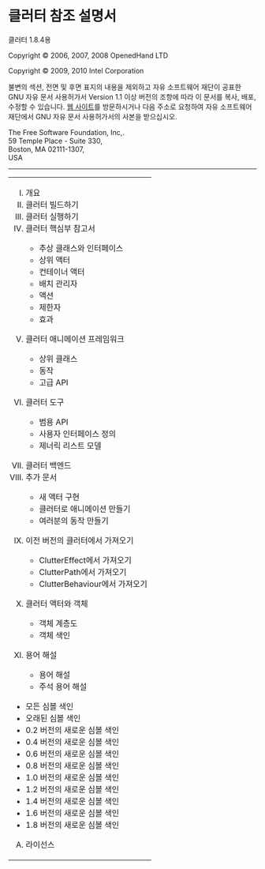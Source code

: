 # 클러터 참조 설명서 #

클러터 1.8.4용

Copyright &copy; 2006, 2007, 2008 OpenedHand LTD

Copyright &copy; 2009, 2010 Intel Corporation

불변의 섹션, 전면 및 후면 표지의 내용을 제외하고 자유 소프트웨어 재단이 공표한 GNU 자유 문서 사용허가서 Version 1.1 이상 버전의 조항에 따라 이 문서를 복사, 배포, 수정할 수 있습니다. [웹 사이트](http://www.fsf.org)를 방문하시거나 다음 주소로 요청하여 자유 소프트웨어 재단에서 GNU 자유 문서 사용허가서의 사본을 받으십시오.

The Free Software Foundation, Inc,.<br/>
59 Temple Place - Suite 330,<br/>
Boston, MA 02111-1307,<br/>
USA

----

<table border=0 width="100%">
<tr><td>
<ol type="I">
	<li>개요</li>
	<li>클러터 빌드하기</li>
	<li>클러터 실행하기</li>
	<li>클러터 핵심부 참고서</li>
	<ul>
		<li>추상 클래스와 인터페이스</li>
		<li>상위 액터</li>
		<li>컨테이너 액터</li>
		<li>배치 관리자</li>
		<li>액션</li>
		<li>제한자</li>
		<li>효과</li>
	</ul>
</ol>
<ol type="I" start="5">
	<li>클러터 애니메이션 프레임워크</li>
	<ul>
		<li>상위 클래스</li>
		<li>동작</li>
		<li>고급 API</li>
	</ul>
</ol>
<ol type="I" start="6">
	<li>클러터 도구</li>
	<ul>
		<li>범용 API</li>
		<li>사용자 인터페이스 정의</li>
		<li>제너릭 리스트 모델</li>
	</ul>
</ol>
<ol type="I" start="7">
	<li>클러터 백엔드</li>
	<li>추가 문서</li>
	<ul>
		<li>새 액터 구현</li>
		<li>클러터로 애니메이션 만들기</li>
		<li>여러분의 동작 만들기</li>
	</ul>
</ol>
<ol type="I" start="9">
	<li>이전 버전의 클러터에서 가져오기</li>
	<ul>
		<li>ClutterEffect에서 가져오기</li>
		<li>ClutterPath에서 가져오기</li>
		<li>ClutterBehaviour에서 가져오기</li>
	</ul>
</ol>
<ol type="I" start="10">
	<li>클러터 액터와 객체</li>
	<ul>
		<li>객체 계층도</li>
		<li>객체 색인</li>
	</ul>
</ol>
<ol type="I" start="11">
	<li>용어 해설</li>
	<ul>
		<li>용어 해설</li>
		<li>주석 용어 해설</li>
	</ul>
</ol>

<ul>
	<li>모든 심볼 색인</li>
	<li>오래된 심볼 색인</li>
	<li>0.2 버전의 새로운 심볼 색인</li>
	<li>0.4 버전의 새로운 심볼 색인</li>
	<li>0.6 버전의 새로운 심볼 색인</li>
	<li>0.8 버전의 새로운 심볼 색인</li>
	<li>1.0 버전의 새로운 심볼 색인</li>
	<li>1.2 버전의 새로운 심볼 색인</li>
	<li>1.4 버전의 새로운 심볼 색인</li>
	<li>1.6 버전의 새로운 심볼 색인</li>
	<li>1.8 버전의 새로운 심볼 색인</li>
</ul>

<ol type="A">
	<li>라이선스</li>
</ol>

</td></tr>
</table>

